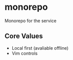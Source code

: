 # monorepo
Monorepo for the service

## Core Values

- Local first (avaliable offline)
- Vim controls
